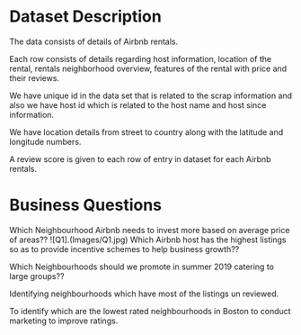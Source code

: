 # Dataset Description

The data consists of details of Airbnb rentals.

Each row consists of details regarding host information, location of the rental, rentals neighborhood overview, features of the rental with price and their reviews.

We have unique id in the data set that is related to the scrap information and also we have host id which is related to the host name and host since information.

We have location details from street to country along with the latitude and longitude numbers.

A review score is given to each row of entry in dataset for each Airbnb rentals.

# Business Questions
Which Neighbourhood Airbnb needs to invest more based on average price of areas??
![Q1].(Images/Q1.jpg)
Which Airbnb host has the highest listings so as to provide incentive schemes to help business growth??

Which Neighbourhoods should we promote in summer 2019 catering to large groups??

Identifying neighbourhoods which have most of the listings un reviewed.

To identify which are the lowest rated neighbourhoods in Boston to conduct marketing to improve ratings.
